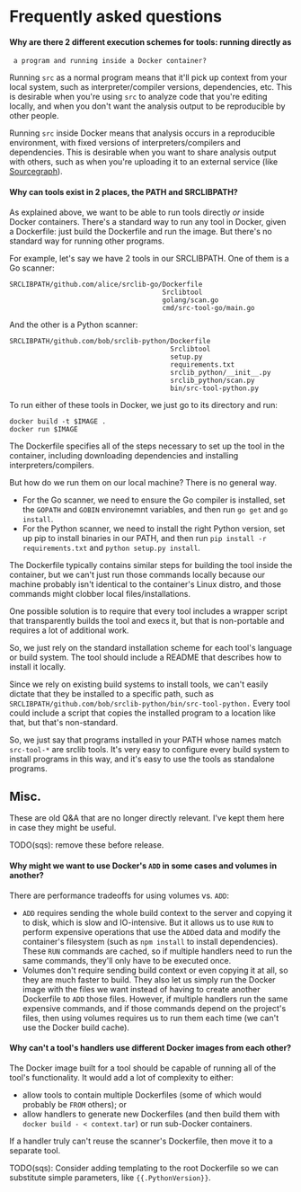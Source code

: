 # Frequently asked questions

#### Why are there 2 different execution schemes for tools: running directly as
     a program and running inside a Docker container?

Running `src` as a normal program means that it'll pick up context from your
local system, such as interpreter/compiler versions, dependencies, etc. This is
desirable when you're using `src` to analyze code that you're editing locally,
and when you don't want the analysis output to be reproducible by other people.

Running `src` inside Docker means that analysis occurs in a reproducible
environment, with fixed versions of interpreters/compilers and dependencies.
This is desirable when you want to share analysis output with others, such as
when you're uploading it to an external service (like
[Sourcegraph](https://sourcegraph.com)).


#### Why can tools exist in 2 places, the PATH and SRCLIBPATH?

As explained above, we want to be able to run tools directly *or* inside Docker
containers. There's a standard way to run any tool in Docker, given a Dockerfile:
just build the Dockerfile and run the image. But there's no standard way for
running other programs.

For example, let's say we have 2 tools in our SRCLIBPATH. One of them is a Go scanner:

```
SRCLIBPATH/github.com/alice/srclib-go/Dockerfile
                                      Srclibtool
                                      golang/scan.go
                                      cmd/src-tool-go/main.go
```

And the other is a Python scanner:


```
SRCLIBPATH/github.com/bob/srclib-python/Dockerfile
                                        Srclibtool
                                        setup.py
                                        requirements.txt
                                        srclib_python/__init__.py
                                        srclib_python/scan.py
                                        bin/src-tool-python.py
```

To run either of these tools in Docker, we just go to its directory and run:

```
docker build -t $IMAGE .
docker run $IMAGE
```

The Dockerfile specifies all of the steps necessary to set up the tool in the
container, including downloading dependencies and installing
interpreters/compilers.

But how do we run them on our local machine? There is no general way.

* For the Go scanner, we need to ensure the Go compiler is installed, set the
  `GOPATH` and `GOBIN` environemnt variables, and then run `go get` and `go
  install`.
* For the Python scanner, we need to install the right Python version, set up
  pip to install binaries in our PATH, and then run `pip install -r
  requirements.txt` and `python setup.py install`.

The Dockerfile typically contains similar steps for building the tool inside the
container, but we can't just run those commands locally because our machine
probably isn't identical to the container's Linux distro, and those commands
might clobber local files/installations.

One possible solution is to require that every tool includes a wrapper script
that transparently builds the tool and execs it, but that is non-portable and
requires a lot of additional work.

So, we just rely on the standard installation scheme for each tool's language or
build system. The tool should include a README that describes how to install it
locally.

Since we rely on existing build systems to install tools, we can't easily
dictate that they be installed to a specific path, such as
`SRCLIBPATH/github.com/bob/srclib-python/bin/src-tool-python.` Every tool could
include a script that copies the installed program to a location like that, but
that's non-standard.

So, we just say that programs installed in your PATH whose names match
`src-tool-*` are srclib tools. It's very easy to configure every build system to
install programs in this way, and it's easy to use the tools as standalone
programs.


## Misc.

These are old Q&A that are no longer directly relevant. I've kept them here in
case they might be useful.

TODO(sqs): remove these before release.

#### Why might we want to use Docker's `ADD` in some cases and volumes in another?

There are performance tradeoffs for using volumes vs. `ADD`:

* `ADD` requires sending the whole build context to the server and copying it to
  disk, which is slow and IO-intensive. But it allows us to use `RUN` to perform
  expensive operations that use the `ADD`ed data and modify the container's
  filesystem (such as `npm install` to install dependencies). These `RUN`
  commands are cached, so if multiple handlers need to run the same commands,
  they'll only have to be executed once.
* Volumes don't require sending build context or even copying it at all, so they
  are much faster to build. They also let us simply run the Docker image with
  the files we want instead of having to create another Dockerfile to `ADD`
  those files. However, if multiple handlers run the same expensive commands,
  and if those commands depend on the project's files, then using volumes
  requires us to run them each time (we can't use the Docker build cache).


#### Why can't a tool's handlers use different Docker images from each other?

The Docker image built for a tool should be capable of running all of the tool's
functionality. It would add a lot of complexity to either:

* allow tools to contain multiple Dockerfiles (some of which would probably be
  `FROM` others); or
* allow handlers to generate new Dockerfiles (and then build them with `docker
build - < context.tar`) or run sub-Docker containers.

If a handler truly can't reuse the scanner's Dockerfile, then move it to a
separate tool.

TODO(sqs): Consider adding templating to the root Dockerfile so we can
substitute simple parameters, like `{{.PythonVersion}}`.
